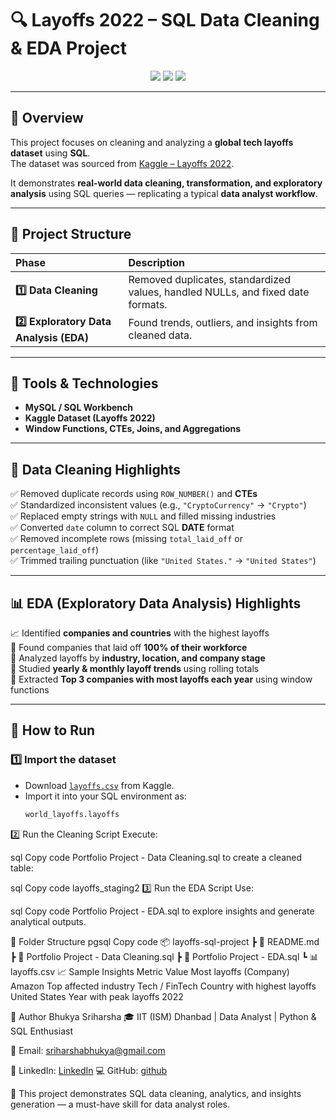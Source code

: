 # 🔍 Layoffs 2022 – SQL Data Cleaning & EDA Project

<p align="center"> 
  <img src="https://img.shields.io/badge/Skill-SQL-blue?style=for-the-badge"/> 
  <img src="https://img.shields.io/badge/Tool-MySQL-orange?style=for-the-badge"/> 
  <img src="https://img.shields.io/badge/Category-Data%20Analytics-success?style=for-the-badge"/> 
</p>

---

## 📄 Overview

This project focuses on cleaning and analyzing a **global tech layoffs dataset** using **SQL**.  
The dataset was sourced from [Kaggle – Layoffs 2022](https://www.kaggle.com/datasets/swaptr/layoffs-2022).

It demonstrates **real-world data cleaning, transformation, and exploratory analysis** using SQL queries — replicating a typical **data analyst workflow**.

---

## 🧠 Project Structure

| Phase | Description |
|:------|:-------------|
| **1️⃣ Data Cleaning** | Removed duplicates, standardized values, handled NULLs, and fixed date formats. |
| **2️⃣ Exploratory Data Analysis (EDA)** | Found trends, outliers, and insights from cleaned data. |

---

## 🧰 Tools & Technologies

- **MySQL / SQL Workbench**  
- **Kaggle Dataset (Layoffs 2022)**  
- **Window Functions, CTEs, Joins, and Aggregations**

---

## 🧹 Data Cleaning Highlights

✅ Removed duplicate records using `ROW_NUMBER()` and **CTEs**  
✅ Standardized inconsistent values (e.g., `"CryptoCurrency"` → `"Crypto"`)  
✅ Replaced empty strings with `NULL` and filled missing industries  
✅ Converted `date` column to correct SQL **DATE** format  
✅ Removed incomplete rows (missing `total_laid_off` or `percentage_laid_off`)  
✅ Trimmed trailing punctuation (like `"United States."` → `"United States"`)  

---

## 📊 EDA (Exploratory Data Analysis) Highlights

📈 Identified **companies and countries** with the highest layoffs  
🏢 Found companies that laid off **100% of their workforce**  
📍 Analyzed layoffs by **industry, location, and company stage**  
📆 Studied **yearly & monthly layoff trends** using rolling totals  
🥇 Extracted **Top 3 companies with most layoffs each year** using window functions  

---

## 🚀 How to Run

### 1️⃣ Import the dataset
- Download [`layoffs.csv`](https://www.kaggle.com/datasets/swaptr/layoffs-2022) from Kaggle.  
- Import it into your SQL environment as:
  ```sql
  world_layoffs.layoffs
2️⃣ Run the Cleaning Script
Execute:

sql
Copy code
Portfolio Project - Data Cleaning.sql
to create a cleaned table:

sql
Copy code
layoffs_staging2
3️⃣ Run the EDA Script
Use:

sql
Copy code
Portfolio Project - EDA.sql
to explore insights and generate analytical outputs.

📁 Folder Structure
pgsql
Copy code
📦 layoffs-sql-project
┣ 📜 README.md
┣ 📄 Portfolio Project - Data Cleaning.sql
┣ 📄 Portfolio Project - EDA.sql
┗ 📊 layoffs.csv
📈 Sample Insights
Metric	Value
Most layoffs (Company)	Amazon
Top affected industry	Tech / FinTech
Country with highest layoffs	United States
Year with peak layoffs	2022

👤 Author
Bhukya Sriharsha
🎓 IIT (ISM) Dhanbad | Data Analyst | Python & SQL Enthusiast

📧 Email: sriharshabhukya@gmail.com

🔗 LinkedIn: [LinkedIn](https://www.linkedin.com/in/bhukya-sriharsha-a70362255/)
💻 GitHub: [github](https://github.com/BhukyaSriharsha)

🚀 This project demonstrates SQL data cleaning, analytics, and insights generation — a must-have skill for data analyst roles.
